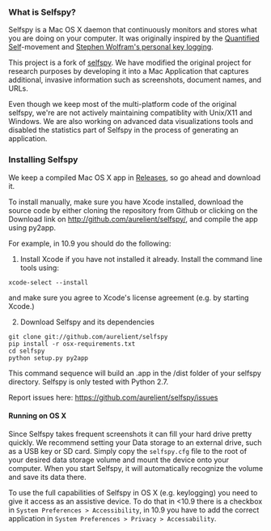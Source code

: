 ### What is Selfspy?
Selfspy is a Mac OS X daemon that continuously monitors and stores what you are doing on your computer. It was originally inspired by the [Quantified Self](http://en.wikipedia.org/wiki/Quantified_Self)-movement and [Stephen Wolfram's personal key logging](http://blog.stephenwolfram.com/2012/03/the-personal-analytics-of-my-life/).

This project is a fork of [selfspy](https://github.com/gurgeh/selfspy). We have modified the original project for research purposes by developing it into a Mac Application that captures additional, invasive information such as screenshots, document names, and URLs.

Even though we keep most of the multi-platform code of the original selfspy, we're are not actively maintaining compatiblity with Unix/X11 and Windows. We are also working on advanced data visualizations tools and disabled the statistics part of Selfspy in the process of generating an application.

### Installing Selfspy
We keep a compiled Mac OS X app in [Releases](https://github.com/aurelient/selfspy/releases), so go ahead and download it.

To install manually, make sure you have Xcode installed, download the source code by either cloning the repository from Github or clicking on the Download link on http://github.com/aurelient/selfspy/, and compile the app using py2app.

For example, in 10.9 you should do the following:

1. Install Xcode if you have not installed it already. Install the command line tools using:

```
xcode-select --install
```

and make sure you agree to Xcode's license agreement (e.g. by starting Xcode.)

2. Download Selfspy and its dependencies

```
git clone git://github.com/aurelient/selfspy
pip install -r osx-requirements.txt
cd selfspy
python setup.py py2app
```

This command sequence will build an .app in the /dist folder of your selfspy directory. Selfspy is only tested with Python 2.7.

Report issues here:
https://github.com/aurelient/selfspy/issues

#### Running on OS X
Since Selfspy takes frequent screenshots it can fill your hard drive pretty quickly. We recommend setting your Data storage to an external drive, such as a USB key or SD card. Simply copy the `selfspy.cfg` file to the root of your desired data storage volume and mount the device onto your computer. When you start Selfspy, it will automatically recognize the volume and save its data there.

To use the full capabilities of Selfspy in OS X (e.g. keylogging) you need to give it access as an assistive device.
To do that in &lt;10.9 there is a checkbox in `System Preferences > Accessibility`, in 10.9 you have to add the correct application in
`System Preferences > Privacy > Accessability`.
